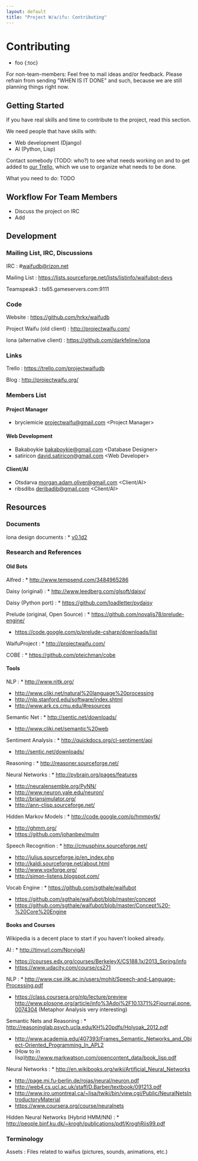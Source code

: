 ```yaml
---
layout: default
title: "Project W/a/ifu: Contributing"
---
```


# Contributing

* foo
{:toc}

For non-team-members: Feel free to mail ideas and/or feedback. Please
refrain from sending "WHEN IS IT DONE" and such, because we are still
planning things right now.

## Getting Started

If you have real skills and time to contribute to the project, read
this section.

We need people that have skills with:

* Web development (Django)
* AI (Python, Lisp)

Contact somebody (TODO: who?) to see what needs working on and to get
added to [our Trello](https://trello.com/projectwaifudb), which we use
to organize what needs to be done.

What you need to do: TODO

## Workflow For Team Members

* Discuss the project on IRC
* Add

## Development

### Mailing List, IRC, Discussions

IRC
: \#waifudb@rizon.net

Mailing List
: <https://lists.sourceforge.net/lists/listinfo/waifubot-devs>

Teamspeak3
: ts65.gameservers.com:9111

### Code

Website
: <https://github.com/hrkx/waifudb>

Project Waifu (old client)
: <http://projectwaifu.com/>

Iona (alternative client)
: <https://github.com/darkfeline/iona>

### Links

Trello
: <https://trello.com/projectwaifudb>

Blog
: <http://projectwaifu.org/>

### Members List

#### Project Manager

* bryciemicie <projectwaifu@gmail.com> \<Project Manager>

#### Web Development

* Bakaboykie <bakaboykie@gmail.com> \<Database Designer>
* satiricon <david.satiricon@gmail.com> \<Web Developer>

#### Client/AI

* Otsdarva <morgan.adam.oliver@gmail.com> \<Client/AI>
* ribsdibs <deribadib@gmail.com> \<Client/AI>

## Resources

### Documents

Iona design documents
: * [v0.1d2](https://github.com/darkfeline/iona-design/blob/v0.1d2/design.md)

### Research and References

#### Old Bots

Alfred
: * <http://www.tempsend.com/3484965286>

Daisy (original)
: * <http://www.leedberg.com/glsoft/daisy/>

Daisy (Python port)
: * <https://github.com/loadletter/pydaisy>

Prelude (original, Open Source)
: * <https://github.com/novalis78/prelude-engine/>
  * <https://code.google.com/p/prelude-csharp/downloads/list>

WaifuProject
: * <http://projectwaifu.com/>

COBE
: * <https://github.com/pteichman/cobe>

#### Tools

NLP
: * <http://www.nltk.org/>
  * <http://www.cliki.net/natural%20language%20processing>
  * <http://nlp.stanford.edu/software/index.shtml>
  * <http://www.ark.cs.cmu.edu/#resources>

Semantic Net
: * <http://sentic.net/downloads/>
  * <http://www.cliki.net/semantic%20web>

Sentiment Analysis
: * <http://quickdocs.org/cl-sentiment/api>
  * <http://sentic.net/downloads/>

Reasoning
: * <http://reasoner.sourceforge.net/>

Neural Networks
: * <http://pybrain.org/pages/features>
  * <http://neuralensemble.org/PyNN/>
  * <http://www.neuron.yale.edu/neuron/>
  * <http://briansimulator.org/>
  * <http://ann-clisp.sourceforge.net/>

Hidden Markov Models
: * <http://code.google.com/p/hmmpytk/>
  * <http://ghmm.org/>
  * <https://github.com/johanbev/mulm>

Speech Recognition
: * <http://cmusphinx.sourceforge.net/>
  * <http://julius.sourceforge.jp/en_index.php>
  * <http://kaldi.sourceforge.net/about.html>
  * <http://www.voxforge.org/>
  * <http://simon-listens.blogspot.com/>

Vocab Engine
: * <https://github.com/sgthale/waifubot>
  * <https://github.com/sgthale/waifubot/blob/master/concept>
  * <https://github.com/sgthale/waifubot/blob/master/Concept%20-%20Core%20Engine>

#### Books and Courses

Wikipedia is a decent place to start if you haven't looked already.

AI
: * <http://tinyurl.com/NorvigAI>
  * <https://courses.edx.org/courses/BerkeleyX/CS188.1x/2013_Spring/info>
  * <https://www.udacity.com/course/cs271>

NLP
: * <http://www.cse.iitk.ac.in/users/mohit/Speech-and-Language-Processing.pdf>
  * <https://class.coursera.org/nlp/lecture/preview>
        <http://www.plosone.org/article/info%3Adoi%2F10.1371%2Fjournal.pone.0074304> (Metaphor Analysis very interesting)

Semantic Nets and Reasoning
: * <http://reasoninglab.psych.ucla.edu/KH%20pdfs/Holyoak_2012.pdf>
  * <http://www.academia.edu/407393/Frames_Semantic_Networks_and_Object-Oriented_Programming_In_APL2>
  * (How to in lisp)<http://www.markwatson.com/opencontent_data/book_lisp.pdf>

Neural Networks
: * <http://en.wikibooks.org/wiki/Artificial_Neural_Networks>
  * <http://page.mi.fu-berlin.de/rojas/neural/neuron.pdf>
  * <http://web4.cs.ucl.ac.uk/staff/D.Barber/textbook/091213.pdf>
  * <http://www.iro.umontreal.ca/~lisa/twiki/bin/view.cgi/Public/NeuralNetsIntroductoryMaterial>
  * <https://www.coursera.org/course/neuralnets>

Hidden Neural Networks (Hybrid HMM/NN)
: * <http://people.binf.ku.dk/~krogh/publications/pdf/KroghRiis99.pdf>

### Terminology

Assets
: Files related to waifus (pictures, sounds, animations, etc.)

